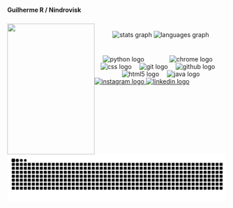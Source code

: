 <h4 align="left">Guilherme R / Nindrovisk</h4>

###

<img align="left" height="300" width="200" src="https://media3.giphy.com/media/v1.Y2lkPTc5MGI3NjExMms1OHYyaWh3NnQ1MDhoYWc4enE2dXY2NjFocXltY3d4dnE3NWIyYSZlcD12MV9pbnRlcm5hbF9naWZfYnlfaWQmY3Q9Zw/axuw3oSBCgss8Aq9Sj/giphy.gif"  />

###
<br>

<div align="center">
  <img src="https://github-readme-stats.vercel.app/api?username=Nindrovisk&hide_title=false&hide_rank=false&show_icons=true&include_all_commits=true&count_private=true&disable_animations=false&theme=dark&locale=en&hide_border=false" height="200" alt="stats graph"  />
  <img src="https://github-readme-stats.vercel.app/api/top-langs?username=Nindrovisk&locale=en&hide_title=false&layout=compact&card_width=320&langs_count=5&theme=dark&hide_border=false" height="" alt="languages graph"  />
</div>

###

<br>

<div align="center">
  <img src="https://cdn.jsdelivr.net/gh/devicons/devicon/icons/python/python-original.svg" height="30" alt="python logo"  />
  <img width="50" />
  <img src="https://cdn.jsdelivr.net/gh/devicons/devicon/icons/chrome/chrome-original.svg" height="30" alt="chrome logo"  />
  <img width="10" />
  <img src="https://cdn.jsdelivr.net/gh/devicons/devicon/icons/css3/css3-original.svg" height="30" alt="css logo"  />
  <img width="10" />
  <img src="https://cdn.jsdelivr.net/gh/devicons/devicon/icons/git/git-original.svg" height="30" alt="git logo"  />
  <img width="10" />
  <img src="https://cdn.jsdelivr.net/gh/devicons/devicon/icons/github/github-original-wordmark.svg" height="30" alt="github logo"  />
  <img width="10" />
  <img src="https://cdn.jsdelivr.net/gh/devicons/devicon/icons/html5/html5-original.svg" height="30" alt="html5 logo"  />
  <img width="10" />
  <img src="https://cdn.jsdelivr.net/gh/devicons/devicon/icons/java/java-original.svg" height="30" alt="java logo"  />
</div>


<div align="left">
  <a href="https://www.instagram.com/gui_rizieri_?igsh=NHJ2NnZ3NGMyYXJj&utm_source=qr" target="_blank">
    <img src="https://img.shields.io/static/v1?message=Instagram&logo=instagram&label=&color=#131314&logoColor=white&labelColor=&style=for-the-badge" height="60" width ="100" alt="instagram logo"  />
    
  </a>
  <a href="https://www.linkedin.com/in/guilherme-rizieri-6b2b86379/" target="_blank">
    <img src="https://img.shields.io/static/v1?message=LinkedIn&logo=linkedin&label=&color=0077B5&logoColor=white&labelColor=&style=for-the-badge" height="26" width ="100"alt="linkedin logo"  />
  </a>
</div>


###

<img src="https://raw.githubusercontent.com/Nindrovisk/Nindrovisk/output/snake.svg" alt="Snake animation" />

